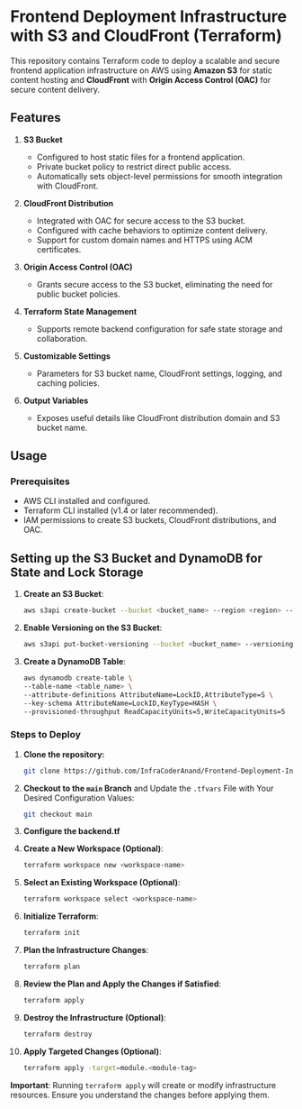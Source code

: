 # Frontend Deployment Infrastructure with S3 and CloudFront (Terraform)

This repository contains Terraform code to deploy a scalable and secure frontend application infrastructure on AWS using **Amazon S3** for static content hosting and **CloudFront** with **Origin Access Control (OAC)** for secure content delivery.

## Features

1. **S3 Bucket**
   - Configured to host static files for a frontend application.
   - Private bucket policy to restrict direct public access.
   - Automatically sets object-level permissions for smooth integration with CloudFront.

2. **CloudFront Distribution**
   - Integrated with OAC for secure access to the S3 bucket.
   - Configured with cache behaviors to optimize content delivery.
   - Support for custom domain names and HTTPS using ACM certificates.

3. **Origin Access Control (OAC)**
   - Grants secure access to the S3 bucket, eliminating the need for public bucket policies.

4. **Terraform State Management**
   - Supports remote backend configuration for safe state storage and collaboration.

5. **Customizable Settings**
   - Parameters for S3 bucket name, CloudFront settings, logging, and caching policies.

6. **Output Variables**
   - Exposes useful details like CloudFront distribution domain and S3 bucket name.

## Usage

### Prerequisites
- AWS CLI installed and configured.
- Terraform CLI installed (v1.4 or later recommended).
- IAM permissions to create S3 buckets, CloudFront distributions, and OAC.

## Setting up the S3 Bucket and DynamoDB for State and Lock Storage

1. **Create an S3 Bucket**:
    ```bash
    aws s3api create-bucket --bucket <bucket_name> --region <region> --create-bucket-configuration LocationConstraint=<region>
    ```

2. **Enable Versioning on the S3 Bucket**:
    ```bash
    aws s3api put-bucket-versioning --bucket <bucket_name> --versioning-configuration Status=Enabled
    ```

3. **Create a DynamoDB Table**:
    ```bash
    aws dynamodb create-table \
    --table-name <table_name> \
    --attribute-definitions AttributeName=LockID,AttributeType=S \
    --key-schema AttributeName=LockID,KeyType=HASH \
    --provisioned-throughput ReadCapacityUnits=5,WriteCapacityUnits=5
    ```


### Steps to Deploy

1. **Clone the repository:**

   ```bash
   git clone https://github.com/InfraCoderAnand/Frontend-Deployment-Infrastructure-with-S3-and-CloudFront-Terraform.git

2. **Checkout to the `main` Branch** and Update the `.tfvars` File with Your Desired Configuration Values:
    ```bash
    git checkout main
    ```

3. **Configure the backend.tf**

4. **Create a New Workspace (Optional)**:
    ```bash
    terraform workspace new <workspace-name>
    ```

5. **Select an Existing Workspace (Optional)**:
    ```bash
    terraform workspace select <workspace-name>
    ```

6. **Initialize Terraform**:
    ```bash
    terraform init
    ```

7. **Plan the Infrastructure Changes**:
    ```bash
    terraform plan
    ```

8. **Review the Plan and Apply the Changes if Satisfied**:
    ```bash
    terraform apply
    ```

9. **Destroy the Infrastructure (Optional)**:
    ```bash
    terraform destroy
    ```

10. **Apply Targeted Changes (Optional)**:
    ```bash
    terraform apply -target=module.<module-tag>
    ```

**Important**: Running `terraform apply` will create or modify infrastructure resources. Ensure you understand the changes before applying them.



   

